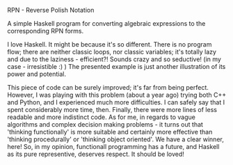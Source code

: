 RPN - Reverse Polish Notation

A simple Haskell program for converting algebraic expressions to the corresponding RPN forms.

I love Haskell. It might be because it's so different. There is no program flow; there are neither classic loops, nor classic variables; it's totally lazy and due to the laziness - efficient?! Sounds crazy and so seductive! (in my case - irresistible :) ) The presented example is just another illustration of its power and potential.

This piece of code can be surely  improved; it's far from being perfect. However, I was playing with this problem (about a year ago) trying both C++ and Python, and I experienced much more difficulties. I can safely say that I spent considerably more time, then. Finally, there were more lines of less readable and more indistinct code. As for me, in regards to vague algorithms and complex decision making problems - it turns out that 'thinking functionally' is more suitable and certainly more effective than 'thinking procedurally' or 'thinking object oriented'. We have a clear winner, here! So, in my opinion, functionall programming has a future, and Haskell as its pure representive, deserves respect. It should be loved!
